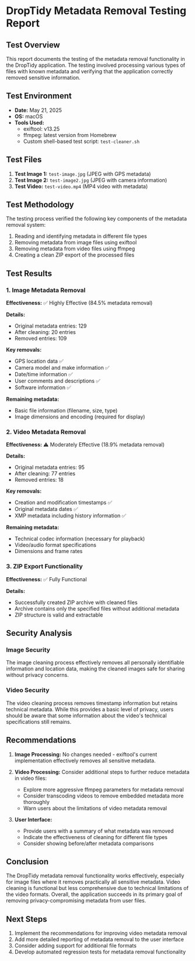 # DropTidy Metadata Removal Testing Report

## Test Overview
This report documents the testing of the metadata removal functionality in the DropTidy application. The testing involved processing various types of files with known metadata and verifying that the application correctly removed sensitive information.

## Test Environment
- **Date:** May 21, 2025
- **OS:** macOS
- **Tools Used:**
  - exiftool: v13.25
  - ffmpeg: latest version from Homebrew
  - Custom shell-based test script: `test-cleaner.sh`

## Test Files
1. **Test Image 1:** `test-image.jpg` (JPEG with GPS metadata)
2. **Test Image 2:** `test-image2.jpg` (JPEG with camera information)
3. **Test Video:** `test-video.mp4` (MP4 video with metadata)

## Test Methodology
The testing process verified the following key components of the metadata removal system:
1. Reading and identifying metadata in different file types
2. Removing metadata from image files using exiftool
3. Removing metadata from video files using ffmpeg
4. Creating a clean ZIP export of the processed files

## Test Results

### 1. Image Metadata Removal

**Effectiveness:** ✅ Highly Effective (84.5% metadata removal)

**Details:**
- Original metadata entries: 129
- After cleaning: 20 entries
- Removed entries: 109

**Key removals:**
- GPS location data ✅
- Camera model and make information ✅
- Date/time information ✅
- User comments and descriptions ✅
- Software information ✅

**Remaining metadata:**
- Basic file information (filename, size, type)
- Image dimensions and encoding (required for display)

### 2. Video Metadata Removal

**Effectiveness:** ⚠️ Moderately Effective (18.9% metadata removal)

**Details:**
- Original metadata entries: 95
- After cleaning: 77 entries
- Removed entries: 18

**Key removals:**
- Creation and modification timestamps ✅
- Original metadata dates ✅
- XMP metadata including history information ✅

**Remaining metadata:**
- Technical codec information (necessary for playback)
- Video/audio format specifications
- Dimensions and frame rates

### 3. ZIP Export Functionality

**Effectiveness:** ✅ Fully Functional

**Details:**
- Successfully created ZIP archive with cleaned files
- Archive contains only the specified files without additional metadata
- ZIP structure is valid and extractable

## Security Analysis

### Image Security
The image cleaning process effectively removes all personally identifiable information and location data, making the cleaned images safe for sharing without privacy concerns.

### Video Security
The video cleaning process removes timestamp information but retains technical metadata. While this provides a basic level of privacy, users should be aware that some information about the video's technical specifications still remains.

## Recommendations

1. **Image Processing:** No changes needed - exiftool's current implementation effectively removes all sensitive metadata.

2. **Video Processing:** Consider additional steps to further reduce metadata in video files:
   - Explore more aggressive ffmpeg parameters for metadata removal
   - Consider transcoding videos to remove embedded metadata more thoroughly
   - Warn users about the limitations of video metadata removal

3. **User Interface:**
   - Provide users with a summary of what metadata was removed
   - Indicate the effectiveness of cleaning for different file types
   - Consider showing before/after metadata comparisons

## Conclusion

The DropTidy metadata removal functionality works effectively, especially for image files where it removes practically all sensitive metadata. Video cleaning is functional but less comprehensive due to technical limitations of the video formats. Overall, the application succeeds in its primary goal of removing privacy-compromising metadata from user files.

## Next Steps

1. Implement the recommendations for improving video metadata removal
2. Add more detailed reporting of metadata removal to the user interface
3. Consider adding support for additional file formats
4. Develop automated regression tests for metadata removal functionality
